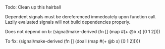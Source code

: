 Todo:
Clean up this hairball

Dependent signals must be dereferenced immedeately upon function call.
Lazily evaluated signals will not build dependencies properly.

Does not depend on b:
(signal/make-derived (fn [] (map #(+ @b x) [0 1 2])))

To fix:
(signal/make-derived (fn [] (doall (map #(+ @b x) [0 1 2]))))
